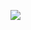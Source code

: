 ![](https://github-readme-stats.vercel.app/api/top-langs?username=moriT958&show_icons=true&locale=en&layout=compact)
